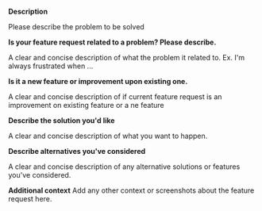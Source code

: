 **Description**

Please describe the problem to be solved

**Is your feature request related to a problem? Please describe.**

A clear and concise description of what the problem it related to. 
Ex. I'm always frustrated when ...

**Is it a new feature or improvement upon existing one.**

A clear and concise description of if current feature request is an improvement
on existing feature or a ne feature

**Describe the solution you'd like**

A clear and concise description of what you want to happen.

**Describe alternatives you've considered**

A clear and concise description of any alternative solutions or features you've considered.

**Additional context**
Add any other context or screenshots about the feature request here.
